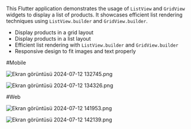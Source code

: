 
This Flutter application demonstrates the usage of `ListView` and `GridView` widgets to display a list of products. It showcases efficient list rendering techniques using `ListView.builder` and `GridView.builder`.

- Display products in a grid layout
- Display products in a list layout
- Efficient list rendering with `ListView.builder` and `GridView.builder`
- Responsive design to fit images and text properly

#Mobile

![Ekran görüntüsü 2024-07-12 132745.png](..%2F..%2FOneDrive%2FResimler%2FEkran%20G%F6r%FCnt%FCleri%2FEkran%20g%F6r%FCnt%FCs%FC%202024-07-12%20132745.png)


![Ekran görüntüsü 2024-07-12 134326.png](..%2F..%2FOneDrive%2FResimler%2FEkran%20G%F6r%FCnt%FCleri%2FEkran%20g%F6r%FCnt%FCs%FC%202024-07-12%20134326.png)

#Web

![Ekran görüntüsü 2024-07-12 141953.png](..%2F..%2FOneDrive%2FResimler%2FEkran%20G%F6r%FCnt%FCleri%2FEkran%20g%F6r%FCnt%FCs%FC%202024-07-12%20141953.png)


![Ekran görüntüsü 2024-07-12 142139.png](..%2F..%2FOneDrive%2FResimler%2FEkran%20G%F6r%FCnt%FCleri%2FEkran%20g%F6r%FCnt%FCs%FC%202024-07-12%20142139.png)